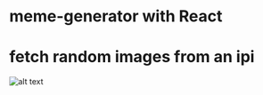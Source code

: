 # meme-generator with React
# fetch random images from an ipi
![alt text](https://github.com/Kiipz/meme-generator/public/sample.png?raw=true)
